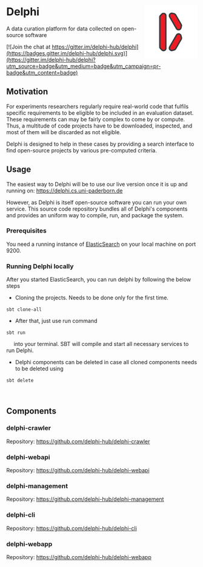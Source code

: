# Delphi <img src="https://github.com/delphi-hub/delphi/raw/master/img/delphi.png" align="right" height=140/>

A data curation platform for data collected on open-source software

[![Join the chat at https://gitter.im/delphi-hub/delphi](https://badges.gitter.im/delphi-hub/delphi.svg)](https://gitter.im/delphi-hub/delphi?utm_source=badge&utm_medium=badge&utm_campaign=pr-badge&utm_content=badge)


## Motivation

For experiments researchers regularly require real-world code that fulfils specific requirements to be eligible to be included in an evaluation dataset.
These requirements can may be fairly complex to come by or compute.
Thus, a multitude of code projects have to be downloaded, inspected, and most of them will be discarded as not eligible.

Delphi is designed to help in these cases by providing a search interface to find open-source projects by various pre-computed criteria.

## Usage

The easiest way to Delphi will be to use our live version once it is up and running on:
https://delphi.cs.uni-paderborn.de

However, as Delphi is itself open-source software you can run your own service.
This source code repository bundles all of Delphi's components and provides an uniform way to compile, run, and package the system.

### Prerequisites

You need a running instance of [ElasticSearch](https://www.elastic.co/downloads/elasticsearch) on your local machine on port 9200.

### Running Delphi locally
After you started ElasticSearch, you can run delphi by following the below steps

* Cloning the projects. Needs to be done only for the first time.
```
sbt clone-all
```
* After that, just use run command

```
sbt run
```
&nbsp;&nbsp;&nbsp;&nbsp;
into your terminal. SBT will compile and start all necessary services to run Delphi.

* Delphi components can be deleted in case all cloned components needs to be deleted using

```
sbt delete
```
&nbsp;&nbsp;&nbsp;&nbsp;
## Components

### delphi-crawler

Repository: https://github.com/delphi-hub/delphi-crawler

### delphi-webapi
Repository: https://github.com/delphi-hub/delphi-webapi

### delphi-management
Repository: https://github.com/delphi-hub/delphi-management

### delphi-cli
Repository: https://github.com/delphi-hub/delphi-cli

### delphi-webapp
Repository: https://github.com/delphi-hub/delphi-webapp
